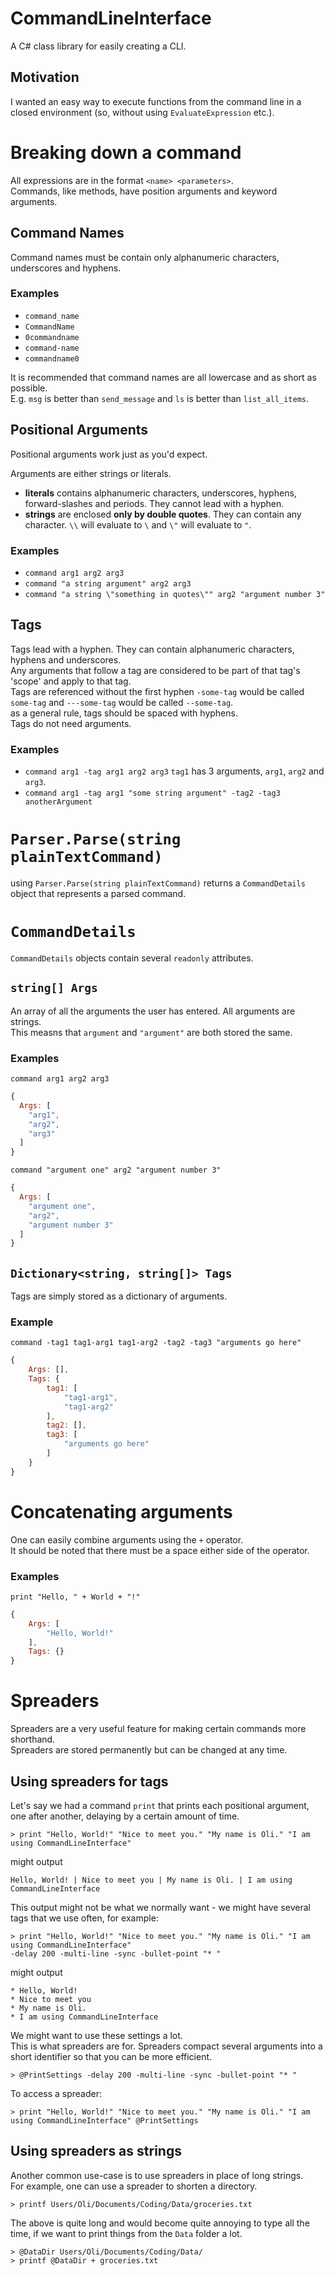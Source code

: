 # CommandLineInterface
A C# class library for easily creating a CLI.

## Motivation
I wanted an easy way to execute functions from the command line in a closed environment (so, without using `EvaluateExpression` etc.).

# Breaking down a command
All expressions are in the format `<name> <parameters>`.   
Commands, like methods, have position arguments and keyword arguments.

## Command Names
Command names must be contain only alphanumeric characters, underscores and hyphens.  

### Examples

- `command_name`
- `CommandName`
- `0commandname`
- `command-name`
- `commandname0`

It is recommended that command names are all lowercase and as short as possible.  
E.g. `msg` is better than `send_message` and `ls` is better than `list_all_items`.

## Positional Arguments
Positional arguments work just as you'd expect.

Arguments are either strings or literals. 
- **literals** contains alphanumeric characters, underscores, hyphens, forward-slashes and periods. 
They cannot lead with a hyphen.  
- **strings** are enclosed **only by double quotes**. They can contain any character. `\\` will evaluate to `\` and `\"` will evaluate to `"`.

### Examples

- `command arg1 arg2 arg3`
- `command "a string argument" arg2 arg3`
- `command "a string \"something in quotes\"" arg2 "argument number 3"`


## Tags

Tags lead with a hyphen. They can contain alphanumeric characters, hyphens and underscores.  
Any arguments that follow a tag are considered to be part of that tag's 'scope' and apply to that tag.  
Tags are referenced without the first hyphen `-some-tag` would be called `some-tag` and `---some-tag` would be called `--some-tag`.  
as a general rule, tags should be spaced with hyphens.  
Tags do not need arguments.

### Examples

- `command arg1 -tag arg1 arg2 arg3` `tag1` has 3 arguments, `arg1`, `arg2` and `arg3`.
- `command arg1 -tag arg1 "some string argument" -tag2 -tag3 anotherArgument`

# `Parser.Parse(string plainTextCommand)`

using `Parser.Parse(string plainTextCommand)` returns a `CommandDetails` object that represents a parsed command.

# `CommandDetails`

`CommandDetails` objects contain several `readonly` attributes.  

## `string[] Args`

An array of all the arguments the user has entered. All arguments are strings.  
This measns that `argument` and `"argument"` are both stored the same.

### Examples

`command arg1 arg2 arg3`
```js
{
  Args: [
    "arg1",
    "arg2",
    "arg3"
  ]
}
```

`command "argument one" arg2 "argument number 3"`
```js
{
  Args: [
    "argument one",
    "arg2",
    "argument number 3"
  ]
}
```

## `Dictionary<string, string[]> Tags`

Tags are simply stored as a dictionary of arguments.

### Example

`command -tag1 tag1-arg1 tag1-arg2 -tag2 -tag3 "arguments go here"`
```js
{
    Args: [],
    Tags: {
        tag1: [
            "tag1-arg1",
            "tag1-arg2"
        ],
        tag2: [],
        tag3: [
            "arguments go here"
        ]
    }
}
```

# Concatenating arguments

One can easily combine arguments using the `+` operator.  
It should be noted that there must be a space either side of the operator.  

### Examples

`print "Hello, " + World + "!"`
```js 
{
    Args: [
        "Hello, World!"
    ],
    Tags: {}
}
```

# Spreaders

Spreaders are a very useful feature for making certain commands more shorthand.  
Spreaders are stored permanently but can be changed at any time. 

## Using spreaders for tags

Let's say we had a command `print` that prints each positional argument, one after another, delaying by a certain amount of time.  

```
> print "Hello, World!" "Nice to meet you." "My name is Oli." "I am using CommandLineInterface"
```

might output

```
Hello, World! | Nice to meet you | My name is Oli. | I am using CommandLineInterface
```

This output might not be what we normally want - we might have several tags that we use often, for example:

```
> print "Hello, World!" "Nice to meet you." "My name is Oli." "I am using CommandLineInterface" 
-delay 200 -multi-line -sync -bullet-point "* "
```

might output

```
* Hello, World!
* Nice to meet you
* My name is Oli.
* I am using CommandLineInterface
```

We might want to use these settings a lot.  
This is what spreaders are for. Spreaders compact several arguments into a short identifier so that you can be more efficient.  

```
> @PrintSettings -delay 200 -multi-line -sync -bullet-point "* "
```

To access a spreader:

```
> print "Hello, World!" "Nice to meet you." "My name is Oli." "I am using CommandLineInterface" @PrintSettings
```

## Using spreaders as strings

Another common use-case is to use spreaders in place of long strings.  
For example, one can use a spreader to shorten a directory.  

```
> printf Users/Oli/Documents/Coding/Data/groceries.txt 
```
The above is quite long and would become quite annoying to type all the time, if we want to print things from the `Data` folder a lot.  

```
> @DataDir Users/Oli/Documents/Coding/Data/
> printf @DataDir + groceries.txt
```



